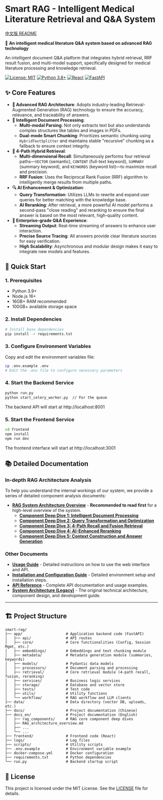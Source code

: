 # Smart RAG - Intelligent Medical Literature Retrieval and Q&A System

[中文版 README](README_zh.md)

🚀 **An intelligent medical literature Q&A system based on advanced RAG technology**

An intelligent document Q&A platform that integrates hybrid retrieval, RRF result fusion, and multi-model support, specifically designed for medical literature processing and knowledge retrieval.

[![License: MIT](https://img.shields.io/badge/License-MIT-yellow.svg)](https://opensource.org/licenses/MIT)
[![Python 3.8+](https://img.shields.io/badge/python-3.8+-blue.svg)](https://www.python.org/downloads/)
[![React](https://img.shields.io/badge/react-18.0+-61dafb.svg)](https://reactjs.org/)
[![FastAPI](https://img.shields.io/badge/FastAPI-0.100+-009688.svg)](https://fastapi.tiangolo.com/)

## ✨ Core Features

- **🚀 Advanced RAG Architecture**: Adopts industry-leading Retrieval-Augmented Generation (RAG) technology to ensure the accuracy, relevance, and traceability of answers.
- **🧠 Intelligent Document Processing**:
  - **Multi-modal Parsing**: Not only extracts text but also understands complex structures like tables and images in PDFs.
  - **Dual-mode Smart Chunking**: Prioritizes semantic chunking using `HybridTextSplitter` and maintains stable "recursive" chunking as a fallback to ensure context integrity.
- **🎯 4-Path Hybrid Retrieval**:
  - **Multi-dimensional Recall**: Simultaneously performs four retrieval paths—`VECTOR` (semantic), `CONTENT` (full-text keyword), `SUMMARY` (summary keyword), and `KEYWORDS` (keyword list)—to maximize recall and precision.
  - **RRF Fusion**: Uses the Reciprocal Rank Fusion (RRF) algorithm to intelligently merge results from multiple paths.
- **🔍 AI Enhancement & Optimization**:
  - **Query Transformation**: Utilizes LLMs to rewrite and expand user queries for better matching with the knowledge base.
  - **AI Reranking**: After retrieval, a more powerful AI model performs a second-pass "close reading" and reranking to ensure the final answer is based on the most relevant, high-quality content.
- **💬 Enterprise-grade Q&A Experience**:
  - **Streaming Output**: Real-time streaming of answers to enhance user interaction.
  - **Precise Source Tracing**: All answers provide clear literature sources for easy verification.
  - **High Scalability**: Asynchronous and modular design makes it easy to integrate new models and features.

## 🚀 Quick Start

### 1. Prerequisites

- Python 3.9+
- Node.js 16+
- 16GB+ RAM recommended
- 100GB+ available storage space

### 2. Install Dependencies

```bash
# Install base dependencies
pip install -r requirements.txt
```

### 3. Configure Environment Variables

Copy and edit the environment variables file:
```bash
cp .env.example .env
# Edit the .env file to configure necessary parameters
```

### 4. Start the Backend Service

```bash
python run.py
python start_celery_worker.py  // For the queue
```

The backend API will start at http://localhost:8001

### 5. Start the Frontend Service

```bash
cd frontend
npm install
npm run dev
```

The frontend interface will start at http://localhost:3001

## 📚 Detailed Documentation

### In-depth RAG Architecture Analysis

To help you understand the internal workings of our system, we provide a series of detailed component analysis documents:

- **[RAG System Architecture Overview](docs_en/RAG_architecture_overview.md)** - **Recommended to read first** for a high-level overview of the system.
  - **[Component Deep Dive 1: Intelligent Document Processing](docs_en/rag_components/1_document_processing.md)**
  - **[Component Deep Dive 2: Query Transformation and Optimization](docs_en/rag_components/2_query_transformation.md)**
  - **[Component Deep Dive 3: 4-Path Recall and Fusion Retrieval](docs_en/rag_components/3_retrieval.md)**
  - **[Component Deep Dive 4: AI-Enhanced Reranking](docs_en/rag_components/4_reranking.md)**
  - **[Component Deep Dive 5: Context Construction and Answer Generation](docs_en/rag_components/5_response_generation.md)**

### Other Documents

- **[Usage Guide](docs_en/usage.md)** - Detailed instructions on how to use the web interface and API.
- **[Installation and Configuration Guide](docs_en/installation.md)** - Detailed environment setup and installation steps.
- **[API Reference](docs_en/api.md)** - Complete API documentation and usage examples.
- **[System Architecture (Legacy)](docs_en/architecture.md)** - The original technical architecture, component design, and development guide.


---

## 🏗️ Project Structure

```
smart-rag/
├── app/                    # Application backend code (FastAPI)
│   ├── api/                # API routes
│   ├── core/               # Core functionalities (Config, Session Mgmt, etc.)
│   ├── embeddings/         # Embeddings and text chunking module
│   ├── metadata/           # Metadata generation module (summaries, keywords)
│   ├── models/             # Pydantic data models
│   ├── processors/         # Document parsing and processing
│   ├── retrieval/          # Core retrieval module (4-path recall, fusion, reranking)
│   ├── services/           # Business logic services
│   ├── storage/            # Database and vector store
│   ├── tests/              # Test code
│   ├── utils/              # Utility functions
│   └── workflow/           # RAG workflow and LLM clients
├── data/                   # Data directory (vector DB, uploads, etc.)
├── docs/                   # Project documentation (Chinese)
├── docs_en/                # Project documentation (English)
│   ├── rag_components/     # RAG core component deep dives
│   ├── RAG_architecture_overview.md
│   ├── ...
│   └── ...
├── frontend/               # Frontend code (React)
├── logs/                   # Log files
├── scripts/                # Utility scripts
├── .env.example            # Environment variable example
├── docker-compose.yml      # Docker configuration
├── requirements.txt        # Python dependencies
└── run.py                  # Backend startup script
```

## 📝 License

This project is licensed under the MIT License. See the [LICENSE](LICENSE) file for details.
